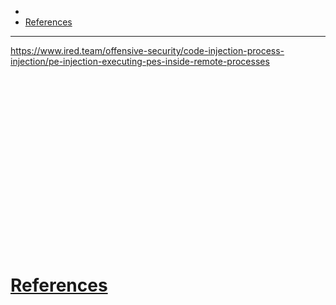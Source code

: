- 
- [References](#references)

-------------------------------------------

https://www.ired.team/offensive-security/code-injection-process-injection/pe-injection-executing-pes-inside-remote-processes

## 
```sh

```

## 
```sh

```

## 
```sh

```

## 
```sh

```

## 
```sh

```

## 
```sh

```

## 
```sh

```

## 
```sh

```

## 
```sh

```

## 
```sh

```

# [References](#references-1)

